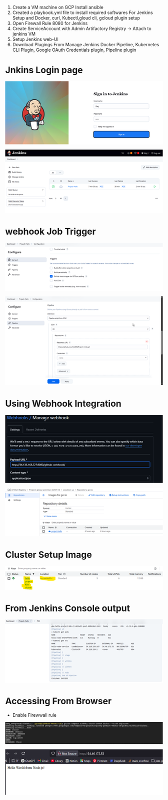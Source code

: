1. Create a VM machine on GCP Install ansible 
2. Created a playbook.yml file to install required softwares For Jenkins Setup and Docker, curl, Kubectl,gloud cli, gcloud plugin setup 
3. Open Firewall Rule 8080 for Jenkins
4. Create ServiceAccount with Admin Artifactory Registry -> Attach to jenkins VM 
6. Setup Jenkins web-UI 
7. Download Plugings From Manage Jenkins Docker Pipeline, Kubernetes CLI Plugin, Google OAuth Credentials plugin, Pipeline plugin 

# Jnkins Login page 

![alt text](.images/image-1.png)

![alt text](.images/image-4.png)


# webhook Job Trigger
![alt text](.images/image-3.png) 

![alt text](.images/chrome_i5Bz0AV9TY.png)

# Using Webhook Integration 
![alt text](.images/webhook.png)

![alt text](.images/gcr-image.png)


# Cluster Setup Image 

![alt text](.images/image-9.png)

# From Jenkins Console output 
![alt text](.images/image-12.png)

# Accessing From Browser 
- Enable Firewwall rule

![alt text](.images/image.png)

![alt text](.images/image-13.png)




